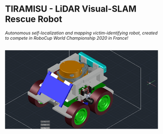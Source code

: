 # TIRAMISU - LiDAR Visual-SLAM Rescue Robot
###### Autonomous self-localization and mapping victim-identifying robot, created to compete in RoboCup World Championship 2020 in France!

![GitHub Logo](TIRAMISU_CAD.png)
